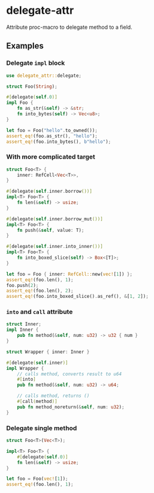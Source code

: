 # delegate-attr

<!-- cargo-sync-readme start -->

Attribute proc-macro to delegate method to a field.

## Examples

### Delegate `impl` block

```rust
use delegate_attr::delegate;

struct Foo(String);

#[delegate(self.0)]
impl Foo {
    fn as_str(&self) -> &str;
    fn into_bytes(self) -> Vec<u8>;
}

let foo = Foo("hello".to_owned());
assert_eq!(foo.as_str(), "hello");
assert_eq!(foo.into_bytes(), b"hello");
```

### With more complicated target

```rust
struct Foo<T> {
    inner: RefCell<Vec<T>>,
}

#[delegate(self.inner.borrow())]
impl<T> Foo<T> {
    fn len(&self) -> usize;
}

#[delegate(self.inner.borrow_mut())]
impl<T> Foo<T> {
    fn push(&self, value: T);
}

#[delegate(self.inner.into_inner())]
impl<T> Foo<T> {
    fn into_boxed_slice(self) -> Box<[T]>;
}

let foo = Foo { inner: RefCell::new(vec![1]) };
assert_eq!(foo.len(), 1);
foo.push(2);
assert_eq!(foo.len(), 2);
assert_eq!(foo.into_boxed_slice().as_ref(), &[1, 2]);
```

### `into` and `call` attribute

```rust
struct Inner;
impl Inner {
    pub fn method(&self, num: u32) -> u32 { num }
}

struct Wrapper { inner: Inner }

#[delegate(self.inner)]
impl Wrapper {
    // calls method, converts result to u64
    #[into]
    pub fn method(&self, num: u32) -> u64;

    // calls method, returns ()
    #[call(method)]
    pub fn method_noreturn(&self, num: u32);
}
```

### Delegate single method

```rust
struct Foo<T>(Vec<T>);

impl<T> Foo<T> {
    #[delegate(self.0)]
    fn len(&self) -> usize;
}

let foo = Foo(vec![1]);
assert_eq!(foo.len(), 1);
```

<!-- cargo-sync-readme end -->

